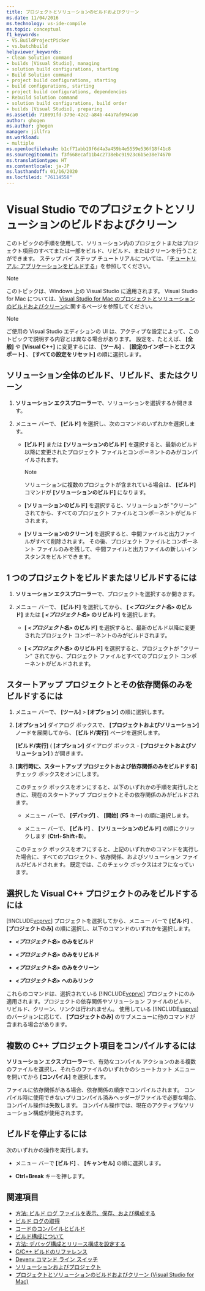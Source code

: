 ```yaml
---
title: プロジェクトとソリューションのビルドおよびクリーン
ms.date: 11/04/2016
ms.technology: vs-ide-compile
ms.topic: conceptual
f1_keywords:
- VS.BuildProjectPicker
- vs.batchbuild
helpviewer_keywords:
- Clean Solution command
- builds [Visual Studio], managing
- solution build configurations, starting
- Build Solution command
- project build configurations, starting
- build configurations, starting
- project build configurations, dependencies
- Rebuild Solution command
- solution build configurations, build order
- builds [Visual Studio], preparing
ms.assetid: 710891fd-379e-42c2-a84b-44a7af694ca0
author: ghogen
ms.author: ghogen
manager: jillfra
ms.workload:
- multiple
ms.openlocfilehash: b1cf71abb19f6d4a3a459b4e5559e536f18f41c8
ms.sourcegitcommit: f3f668ecaf11b4c2738ebc91923c6b5e38e74670
ms.translationtype: HT
ms.contentlocale: ja-JP
ms.lasthandoff: 01/16/2020
ms.locfileid: "76114558"
---
```

# <a name="build-and-clean-projects-and-solutions-in-visual-studio"></a>Visual Studio でのプロジェクトとソリューションのビルドおよびクリーン

このトピックの手順を使用して、ソリューション内のプロジェクトまたはプロジェクト項目のすべてまたは一部をビルド、リビルド、またはクリーンを行うことができます。 ステップ バイ ステップ チュートリアルについては、「[チュートリアル: アプリケーションをビルドする](../ide/walkthrough-building-an-application.md)」を参照してください。

> [!NOTE]
> このトピックは、Windows 上の Visual Studio に適用されます。 Visual Studio for Mac については、[Visual Studio for Mac のプロジェクトとソリューションのビルドおよびクリーン](/visualstudio/mac/building-and-cleaning-projects-and-solutions)に関するページを参照してください。

> [!NOTE]
> ご使用の Visual Studio エディションの UI は、アクティブな設定によって、このトピックで説明する内容とは異なる場合があります。 設定を、たとえば、 **[全般]** や **[Visual C++]** に変更するには、 **[ツール]** 、 **[設定のインポートとエクスポート]** 、 **[すべての設定をリセット]** の順に選択します。

## <a name="to-build-rebuild-or-clean-an-entire-solution"></a>ソリューション全体のビルド、リビルド、またはクリーン

1. **ソリューション エクスプローラー**で、ソリューションを選択するか開きます。

2. メニュー バーで、 **[ビルド]** を選択し、次のコマンドのいずれかを選択します。

    - **[ビルド]** または **[ソリューションのビルド]** を選択すると、最新のビルド以降に変更されたプロジェクト ファイルとコンポーネントのみがコンパイルされます。

        > [!NOTE]
        > ソリューションに複数のプロジェクトが含まれている場合は、 **[ビルド]** コマンドが **[ソリューションのビルド]** になります。

    - **[ソリューションのビルド]** を選択すると、ソリューションが "クリーン" されてから、すべてのプロジェクト ファイルとコンポーネントがビルドされます。

    - **[ソリューションのクリーン]** を選択すると、中間ファイルと出力ファイルがすべて削除されます。 その後、プロジェクト ファイルとコンポーネント ファイルのみを残して、中間ファイルと出力ファイルの新しいインスタンスをビルドできます。

## <a name="to-build-or-rebuild-a-single-project"></a>1 つのプロジェクトをビルドまたはリビルドするには

1. **ソリューション エクスプローラー**で、プロジェクトを選択するか開きます。

2. メニュー バーで、 **[ビルド]** を選択してから、 **[ *<プロジェクト名>* のビルド]** または **[ *<プロジェクト名>* のリビルド]** を選択します。

    - **[ *<プロジェクト名>* のビルド]** を選択すると、最新のビルド以降に変更されたプロジェクト コンポーネントのみがビルドされます。

    - **[ *<プロジェクト名>* のリビルド]** を選択すると、プロジェクトが "クリーン" されてから、プロジェクト ファイルとすべてのプロジェクト コンポーネントがビルドされます。

## <a name="to-build-only-the-startup-project-and-its-dependencies"></a>スタートアップ プロジェクトとその依存関係のみをビルドするには

1. メニュー バーで、 **[ツール]**  >  **[オプション]** の順に選択します。

2. **[オプション]** ダイアログ ボックスで、 **[プロジェクトおよびソリューション]** ノードを展開してから、 **[ビルド/実行]** ページを選択します。

     **[ビルド/実行]** ( **[オプション]** ダイアログ ボックス - **[プロジェクトおよびソリューション]** ) が開きます。

3. **[実行時に、スタートアップ プロジェクトおよび依存関係のみをビルドする]** チェック ボックスをオンにします。

     このチェック ボックスをオンにすると、以下のいずれかの手順を実行したときに、現在のスタートアップ プロジェクトとその依存関係のみがビルドされます。

    - メニュー バーで、 **[デバッグ]** 、 **[開始]** (**F5** キー) の順に選択します。

    - メニュー バーで、 **[ビルド]** 、 **[ソリューションのビルド]** の順にクリックします (**Ctrl**+**Shift**+**B**)。

    このチェック ボックスをオフにすると、上記のいずれかのコマンドを実行した場合に、すべてのプロジェクト、依存関係、およびソリューション ファイルがビルドされます。 既定では、このチェック ボックスはオフになっています。

## <a name="to-build-only-the-selected-visual-c-project"></a>選択した Visual C++ プロジェクトのみをビルドするには

[!INCLUDE[vcprvc](../code-quality/includes/vcprvc_md.md)] プロジェクトを選択してから、メニュー バーで **[ビルド]** 、 **[プロジェクトのみ]** の順に選択し、以下のコマンドのいずれかを選択します。

- ***<プロジェクト名>* のみをビルド**

- ***<プロジェクト名>* のみをリビルド**

- ***<プロジェクト名>* のみをクリーン**

- ***<プロジェクト名>* へのみリンク**

これらのコマンドは、選択されている [!INCLUDE[vcprvc](../code-quality/includes/vcprvc_md.md)] プロジェクトにのみ適用されます。プロジェクトの依存関係やソリューション ファイルのビルド、リビルド、クリーン、リンクは行われません。 使用している [!INCLUDE[vsprvs](../code-quality/includes/vsprvs_md.md)] のバージョンに応じて、 **[プロジェクトのみ]** のサブメニューに他のコマンドが含まれる場合があります。

## <a name="to-compile-multiple-c-project-items"></a>複数の C++ プロジェクト項目をコンパイルするには

**ソリューション エクスプローラー**で、有効なコンパイル アクションのある複数のファイルを選択し、それらのファイルのいずれかのショートカット メニューを開いてから **[コンパイル]** を選択します。

ファイルに依存関係がある場合、依存関係の順序でコンパイルされます。 コンパイル時に使用できないプリコンパイル済みヘッダーがファイルで必要な場合、コンパイル操作は失敗します。 コンパイル操作では、現在のアクティブなソリューション構成が使用されます。

## <a name="to-stop-a-build"></a>ビルドを停止するには

次のいずれかの操作を実行します。

- メニュー バーで **[ビルド]** 、 **[キャンセル]** の順に選択します。

- **Ctrl**+**Break** キーを押します。

## <a name="see-also"></a>関連項目

- [方法: ビルド ログ ファイルを表示、保存、および構成する](../ide/how-to-view-save-and-configure-build-log-files.md)
- [ビルド ログの取得](../msbuild/obtaining-build-logs-with-msbuild.md)
- [コードのコンパイルとビルド](../ide/compiling-and-building-in-visual-studio.md)
- [ビルド構成について](../ide/understanding-build-configurations.md)
- [方法: デバッグ構成とリリース構成を設定する](../debugger/how-to-set-debug-and-release-configurations.md)
- [C/C++ ビルドのリファレンス](/cpp/build/reference/c-cpp-building-reference)
- [Devenv コマンド ライン スイッチ](../ide/reference/devenv-command-line-switches.md)
- [ソリューションおよびプロジェクト](../ide/solutions-and-projects-in-visual-studio.md)
- [プロジェクトとソリューションのビルドおよびクリーン (Visual Studio for Mac)](/visualstudio/mac/building-and-cleaning-projects-and-solutions)

